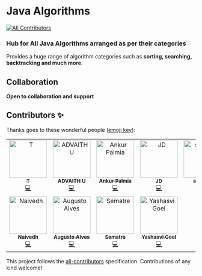 # Java Algorithms
[![All Contributors](https://img.shields.io/badge/all_contributors-11-orange.svg?style=flat-square)](#contributors)


### Hub for **All Java Algorithms** arranged as per their categories

Provides a huge range of algorithm categories such as **sorting, searching, backtracking and much more**.

## Collaboration

**Open to collaboration and support**

## Contributors ✨


Thanks goes to these wonderful people ([emoji key](https://allcontributors.org/docs/en/emoji-key)):

<!-- ALL-CONTRIBUTORS-LIST:START - Do not remove or modify this section -->
<!-- prettier-ignore -->
<table>
  <tr>
    <td align="center"><a href="https://github.com/tttson"><img src="https://avatars2.githubusercontent.com/u/24596895?v=4" width="100px;" alt="T"/><br /><sub><b>T</b></sub></a><br /><a href="https://github.com/darpanjbora/Java-Algorithms/commits?author=tttson" title="Code">💻</a></td>
    <td align="center"><a href="https://github.com/ADVAITH18"><img src="https://avatars0.githubusercontent.com/u/45172876?v=4" width="100px;" alt="ADVAITH U"/><br /><sub><b>ADVAITH U</b></sub></a><br /><a href="https://github.com/darpanjbora/Java-Algorithms/commits?author=ADVAITH18" title="Code">💻</a></td>
    <td align="center"><a href="https://github.com/ankurpalmia"><img src="https://avatars0.githubusercontent.com/u/34860089?v=4" width="100px;" alt="Ankur Palmia"/><br /><sub><b>Ankur Palmia</b></sub></a><br /><a href="https://github.com/darpanjbora/Java-Algorithms/commits?author=ankurpalmia" title="Code">💻</a></td>
    <td align="center"><a href="https://github.com/JD235"><img src="https://avatars0.githubusercontent.com/u/43887713?v=4" width="100px;" alt="JD"/><br /><sub><b>JD</b></sub></a><br /><a href="https://github.com/darpanjbora/Java-Algorithms/commits?author=JD235" title="Code">💻</a></td>
    <td align="center"><a href="https://github.com/syk007"><img src="https://avatars2.githubusercontent.com/u/31596670?v=4" width="100px;" alt="syk007"/><br /><sub><b>syk007</b></sub></a><br /><a href="https://github.com/darpanjbora/Java-Algorithms/commits?author=syk007" title="Code">💻</a></td>
    <td align="center"><a href="https://github.com/NayakNavin"><img src="https://avatars1.githubusercontent.com/u/37023798?v=4" width="100px;" alt="Navin Nayak"/><br /><sub><b>Navin Nayak</b></sub></a><br /><a href="https://github.com/darpanjbora/Java-Algorithms/commits?author=NayakNavin" title="Code">💻</a></td>
    <td align="center"><a href="http://www.insidetheradar.com"><img src="https://avatars2.githubusercontent.com/u/52068103?v=4" width="100px;" alt="Vivek Pandey"/><br /><sub><b>Vivek Pandey</b></sub></a><br /><a href="https://github.com/darpanjbora/Java-Algorithms/commits?author=insidetheradar" title="Code">💻</a></td>
  </tr>
  <tr>
    <td align="center"><a href="https://github.com/Naivedh"><img src="https://avatars0.githubusercontent.com/u/47849344?v=4" width="100px;" alt="Naivedh"/><br /><sub><b>Naivedh</b></sub></a><br /><a href="https://github.com/darpanjbora/Java-Algorithms/commits?author=Naivedh" title="Code">💻</a></td>
    <td align="center"><a href="https://github.com/augustojaba"><img src="https://avatars3.githubusercontent.com/u/6476574?v=4" width="100px;" alt="Augusto Alves"/><br /><sub><b>Augusto Alves</b></sub></a><br /><a href="https://github.com/darpanjbora/Java-Algorithms/commits?author=augustojaba" title="Code">💻</a></td>
    <td align="center"><a href="https://sematre.de"><img src="https://avatars1.githubusercontent.com/u/7118368?v=4" width="100px;" alt="Sematre"/><br /><sub><b>Sematre</b></sub></a><br /><a href="https://github.com/darpanjbora/Java-Algorithms/commits?author=Sematre" title="Code">💻</a></td>
    <td align="center"><a href="http://yashasvigoel.me"><img src="https://avatars0.githubusercontent.com/u/31849052?v=4" width="100px;" alt="Yashasvi Goel"/><br /><sub><b>Yashasvi Goel</b></sub></a><br /><a href="https://github.com/darpanjbora/Java-Algorithms/commits?author=yashasvi-goel" title="Code">💻</a></td>
  </tr>
</table>

<!-- ALL-CONTRIBUTORS-LIST:END -->

This project follows the [all-contributors](https://github.com/all-contributors/all-contributors) specification. Contributions of any kind welcome!